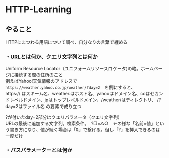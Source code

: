 # HTTP-Learning  
## やること  
HTTPにまつわる用語について調べ、自分なりの言葉で纏める  

### ・URLとは何か、クエリ文字列とは何か 
Uniform Resource Locator（ユニフォームリソースロケータ)の略。ホームページに接続する際の住所のこと  
例えばYahoo!天気情報のアドレスで　``` https://weather.yahoo.co.jp/weather/?day=2 ```　を例にすると、  
https:// はスキーム名、weather.はホスト名、yahooはドメイン名、coはセカンドレベルドメイン、jpはトップレベルドメイン、/weather/はディレクトリ、
/?day=2はファイル名 の要素で成り立つ

?が付いたday=2部分はクエリパラメータ（クエリ文字列）  
URLの最後に追加する文字列。検索条件。　?□=△○　←の様な「名前=値」という書き方になり、値が続く場合は「&」で繋げる。但し「?」を挿入できるのは一度だけ  

### ・パスパラメーターとは何か  

